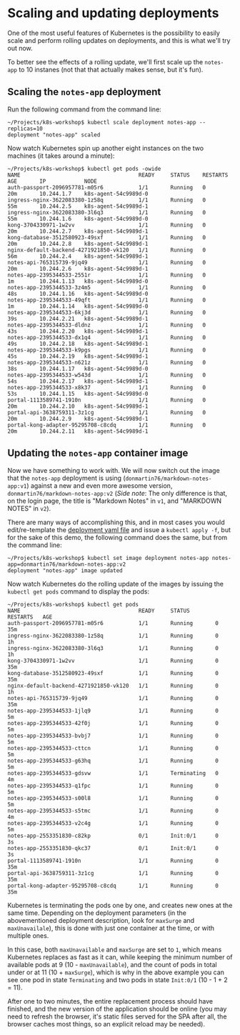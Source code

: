 # Scaling and updating deployments

One of the most useful features of Kubernetes is the possibility to easily scale and perform rolling updates on deployments, and this is what we'll try out now.

To better see the effects of a rolling update, we'll first scale up the `notes-app` to 10 instanes (not that that actually makes sense, but it's fun).

## Scaling the `notes-app` deployment

Run the following command from the command line:

```
~/Projects/k8s-workshop$ kubectl scale deployment notes-app --replicas=10
deployment "notes-app" scaled
```

Now watch Kubernetes spin up another eight instances on the two machines (it takes around a minute):

```
~/Projects/k8s-workshop$ kubectl get pods -owide
NAME                                     READY     STATUS    RESTARTS   AGE       IP            NODE
auth-passport-2096957781-m05r6           1/1       Running   0          20m       10.244.1.7    k8s-agent-54c9989d-0
ingress-nginx-3622083380-1z58q           1/1       Running   0          55m       10.244.2.5    k8s-agent-54c9989d-1
ingress-nginx-3622083380-3l6q3           1/1       Running   0          55m       10.244.1.6    k8s-agent-54c9989d-0
kong-3704330971-1w2vv                    1/1       Running   0          20m       10.244.2.7    k8s-agent-54c9989d-1
kong-database-3512580923-49sxf           1/1       Running   0          20m       10.244.2.8    k8s-agent-54c9989d-1
nginx-default-backend-4271921850-vk120   1/1       Running   0          56m       10.244.2.4    k8s-agent-54c9989d-1
notes-api-765315739-9jq49                1/1       Running   0          20m       10.244.2.6    k8s-agent-54c9989d-1
notes-app-2395344533-2551r               1/1       Running   0          1m        10.244.1.13   k8s-agent-54c9989d-0
notes-app-2395344533-3z4m5               1/1       Running   0          48s       10.244.1.16   k8s-agent-54c9989d-0
notes-app-2395344533-49qft               1/1       Running   0          1m        10.244.1.14   k8s-agent-54c9989d-0
notes-app-2395344533-6kj3d               1/1       Running   0          39s       10.244.2.21   k8s-agent-54c9989d-1
notes-app-2395344533-dldnz               1/1       Running   0          43s       10.244.2.20   k8s-agent-54c9989d-1
notes-app-2395344533-dx1q4               1/1       Running   0          49s       10.244.2.18   k8s-agent-54c9989d-1
notes-app-2395344533-k9pgs               1/1       Running   0          45s       10.244.2.19   k8s-agent-54c9989d-1
notes-app-2395344533-n621z               1/1       Running   0          38s       10.244.1.17   k8s-agent-54c9989d-0
notes-app-2395344533-w543d               1/1       Running   0          54s       10.244.2.17   k8s-agent-54c9989d-1
notes-app-2395344533-x8k37               1/1       Running   0          53s       10.244.1.15   k8s-agent-54c9989d-0
portal-1113589741-1910n                  1/1       Running   0          20m       10.244.2.10   k8s-agent-54c9989d-1
portal-api-3638759311-3z1cg              1/1       Running   0          20m       10.244.2.9    k8s-agent-54c9989d-1
portal-kong-adapter-95295708-c8cdq       1/1       Running   0          20m       10.244.2.11   k8s-agent-54c9989d-1
```

## Updating the `notes-app` container image

Now we have something to work with. We will now switch out the image that the `notes-app` deployment is using (`donmartin76/markdown-notes-app:v1`) against a new and even more awesome version, `donmartin76/markdown-notes-app:v2` (_Side note_: The only difference is that, on the login page, the title is "Markdown Notes" in `v1`, and "MARKDOWN NOTES" in `v2`).

There are many ways of accomplishing this, and in most cases you would edit/re-template the [deployment yaml file](../04-full-app/notes/notes-deployment.yml.template) and issue a `kubectl apply -f`, but for the sake of this demo, the following command does the same, but from the command line:

```
~/Projects/k8s-workshop$ kubectl set image deployment notes-app notes-app=donmartin76/markdown-notes-app:v2
deployment "notes-app" image updated
```

Now watch Kubernetes do the rolling update of the images by issuing the `kubectl get pods` command to display the pods:

```
~/Projects/k8s-workshop$ kubectl get pods
NAME                                     READY     STATUS        RESTARTS   AGE
auth-passport-2096957781-m05r6           1/1       Running       0          35m
ingress-nginx-3622083380-1z58q           1/1       Running       0          1h
ingress-nginx-3622083380-3l6q3           1/1       Running       0          1h
kong-3704330971-1w2vv                    1/1       Running       0          35m
kong-database-3512580923-49sxf           1/1       Running       0          35m
nginx-default-backend-4271921850-vk120   1/1       Running       0          1h
notes-api-765315739-9jq49                1/1       Running       0          35m
notes-app-2395344533-1jlq9               1/1       Running       0          5m
notes-app-2395344533-42f0j               1/1       Running       0          5m
notes-app-2395344533-bvbj7               1/1       Running       0          5m
notes-app-2395344533-cttcn               1/1       Running       0          5m
notes-app-2395344533-g63hq               1/1       Running       0          5m
notes-app-2395344533-gdsvw               1/1       Terminating   0          4m
notes-app-2395344533-q1fpc               1/1       Running       0          5m
notes-app-2395344533-s00l8               1/1       Running       0          5m
notes-app-2395344533-s5tmc               1/1       Running       0          4m
notes-app-2395344533-v2c4g               1/1       Running       0          5m
notes-app-2553351830-c82kp               0/1       Init:0/1      0          3s
notes-app-2553351830-qkc37               0/1       Init:0/1      0          3s
portal-1113589741-1910n                  1/1       Running       0          35m
portal-api-3638759311-3z1cg              1/1       Running       0          35m
portal-kong-adapter-95295708-c8cdq       1/1       Running       0          35m
```

Kubernetes is terminating the pods one by one, and creates new ones at the same time. Depending on the deployment parameters (in the abovementioned deployment description, look for `maxSurge` and `maxUnavailale`), this is done with just one container at the time, or with multiple ones.

In this case, both `maxUnavailable` and `maxSurge` are set to `1`, which means Kubernetes replaces as fast as it can, while keeping the minimum number of available pods at 9 (10 - `maxUnavailable`), and the count of pods in total under or at 11 (10 + `maxSurge`), which is why in the above example you can see one pod in state `Terminating` and two pods in state `Init:0/1` (10 - 1 + 2 = 11).

After one to two minutes, the entire replacement process should have finished, and the new version of the application should be online (you may need to refresh the browser, it's static files served for the SPA after all, the browser caches most things, so an explicit reload may be needed).
